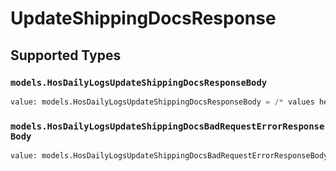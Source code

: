 # UpdateShippingDocsResponse


## Supported Types

### `models.HosDailyLogsUpdateShippingDocsResponseBody`

```python
value: models.HosDailyLogsUpdateShippingDocsResponseBody = /* values here */
```

### `models.HosDailyLogsUpdateShippingDocsBadRequestErrorResponseBody`

```python
value: models.HosDailyLogsUpdateShippingDocsBadRequestErrorResponseBody = /* values here */
```

